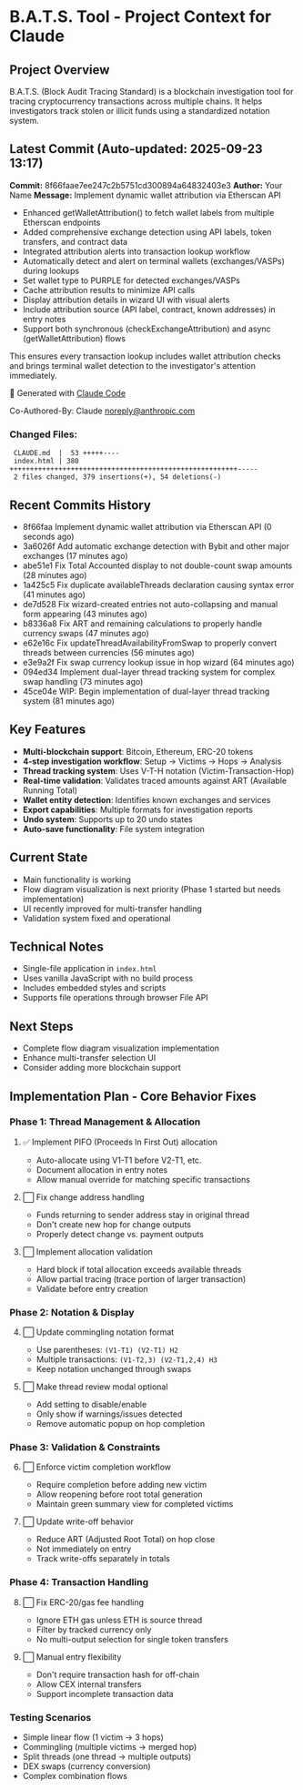 # B.A.T.S. Tool - Project Context for Claude

## Project Overview
B.A.T.S. (Block Audit Tracing Standard) is a blockchain investigation tool for tracing cryptocurrency transactions across multiple chains. It helps investigators track stolen or illicit funds using a standardized notation system.

## Latest Commit (Auto-updated: 2025-09-23 13:17)

**Commit:** 8f66faae7ee247c2b5751cd300894a64832403e3
**Author:** Your Name
**Message:** Implement dynamic wallet attribution via Etherscan API

- Enhanced getWalletAttribution() to fetch wallet labels from multiple Etherscan endpoints
- Added comprehensive exchange detection using API labels, token transfers, and contract data
- Integrated attribution alerts into transaction lookup workflow
- Automatically detect and alert on terminal wallets (exchanges/VASPs) during lookups
- Set wallet type to PURPLE for detected exchanges/VASPs
- Cache attribution results to minimize API calls
- Display attribution details in wizard UI with visual alerts
- Include attribution source (API label, contract, known addresses) in entry notes
- Support both synchronous (checkExchangeAttribution) and async (getWalletAttribution) flows

This ensures every transaction lookup includes wallet attribution checks and brings terminal wallet detection to the investigator's attention immediately.

🤖 Generated with [Claude Code](https://claude.ai/code)

Co-Authored-By: Claude <noreply@anthropic.com>

### Changed Files:
```
 CLAUDE.md  |  53 +++++----
 index.html | 380 ++++++++++++++++++++++++++++++++++++++++++++++++++++++++-----
 2 files changed, 379 insertions(+), 54 deletions(-)
```

## Recent Commits History

- 8f66faa Implement dynamic wallet attribution via Etherscan API (0 seconds ago)
- 3a6026f Add automatic exchange detection with Bybit and other major exchanges (17 minutes ago)
- abe51e1 Fix Total Accounted display to not double-count swap amounts (28 minutes ago)
- 1a425c5 Fix duplicate availableThreads declaration causing syntax error (41 minutes ago)
- de7d528 Fix wizard-created entries not auto-collapsing and manual form appearing (43 minutes ago)
- b8336a8 Fix ART and remaining calculations to properly handle currency swaps (47 minutes ago)
- e62e16c Fix updateThreadAvailabilityFromSwap to properly convert threads between currencies (56 minutes ago)
- e3e9a2f Fix swap currency lookup issue in hop wizard (64 minutes ago)
- 094ed34 Implement dual-layer thread tracking system for complex swap handling (73 minutes ago)
- 45ce04e WIP: Begin implementation of dual-layer thread tracking system (81 minutes ago)

## Key Features
- **Multi-blockchain support**: Bitcoin, Ethereum, ERC-20 tokens
- **4-step investigation workflow**: Setup → Victims → Hops → Analysis
- **Thread tracking system**: Uses V-T-H notation (Victim-Transaction-Hop)
- **Real-time validation**: Validates traced amounts against ART (Available Running Total)
- **Wallet entity detection**: Identifies known exchanges and services
- **Export capabilities**: Multiple formats for investigation reports
- **Undo system**: Supports up to 20 undo states
- **Auto-save functionality**: File system integration

## Current State
- Main functionality is working
- Flow diagram visualization is next priority (Phase 1 started but needs implementation)
- UI recently improved for multi-transfer handling
- Validation system fixed and operational

## Technical Notes
- Single-file application in `index.html`
- Uses vanilla JavaScript with no build process
- Includes embedded styles and scripts
- Supports file operations through browser File API

## Next Steps
- Complete flow diagram visualization implementation
- Enhance multi-transfer selection UI
- Consider adding more blockchain support

## Implementation Plan - Core Behavior Fixes

### Phase 1: Thread Management & Allocation
1. ✅ Implement PIFO (Proceeds In First Out) allocation
   - Auto-allocate using V1-T1 before V2-T1, etc.
   - Document allocation in entry notes
   - Allow manual override for matching specific transactions

2. ⬜ Fix change address handling
   - Funds returning to sender address stay in original thread
   - Don't create new hop for change outputs
   - Properly detect change vs. payment outputs

3. ⬜ Implement allocation validation
   - Hard block if total allocation exceeds available threads
   - Allow partial tracing (trace portion of larger transaction)
   - Validate before entry creation

### Phase 2: Notation & Display
4. ⬜ Update commingling notation format
   - Use parentheses: `(V1-T1) (V2-T1) H2`
   - Multiple transactions: `(V1-T2,3) (V2-T1,2,4) H3`
   - Keep notation unchanged through swaps

5. ⬜ Make thread review modal optional
   - Add setting to disable/enable
   - Only show if warnings/issues detected
   - Remove automatic popup on hop completion

### Phase 3: Validation & Constraints
6. ⬜ Enforce victim completion workflow
   - Require completion before adding new victim
   - Allow reopening before root total generation
   - Maintain green summary view for completed victims

7. ⬜ Update write-off behavior
   - Reduce ART (Adjusted Root Total) on hop close
   - Not immediately on entry
   - Track write-offs separately in totals

### Phase 4: Transaction Handling
8. ⬜ Fix ERC-20/gas fee handling
   - Ignore ETH gas unless ETH is source thread
   - Filter by tracked currency only
   - No multi-output selection for single token transfers

9. ⬜ Manual entry flexibility
   - Don't require transaction hash for off-chain
   - Allow CEX internal transfers
   - Support incomplete transaction data

### Testing Scenarios
- Simple linear flow (1 victim → 3 hops)
- Commingling (multiple victims → merged hop)
- Split threads (one thread → multiple outputs)
- DEX swaps (currency conversion)
- Complex combination flows
